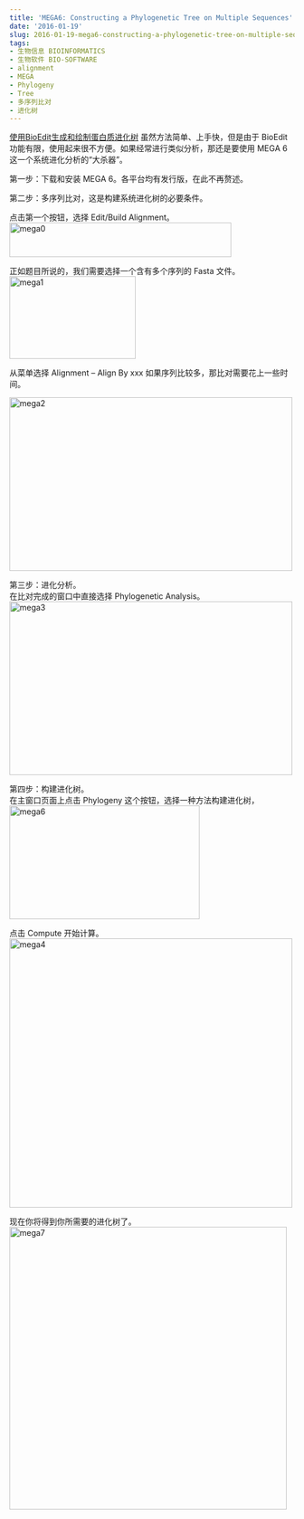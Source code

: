 ```yaml
---
title: 'MEGA6: Constructing a Phylogenetic Tree on Multiple Sequences'
date: '2016-01-19'
slug: 2016-01-19-mega6-constructing-a-phylogenetic-tree-on-multiple-sequences
tags:
- 生物信息 BIOINFORMATICS
- 生物软件 BIO-SOFTWARE
- alignment
- MEGA
- Phylogeny
- Tree
- 多序列比对
- 进化树
---
```



[使用BioEdit生成和绘制蛋白质进化树](http://bio-spring.top/bioedit-tree/)
虽然方法简单、上手快，但是由于 BioEdit
功能有限，使用起来很不方便。如果经常进行类似分析，那还是要使用 MEGA 6
这一个系统进化分析的“大杀器”。

第一步：下载和安装 MEGA 6。各平台均有发行版，在此不再赘述。

第二步：多序列比对，这是构建系统进化树的必要条件。

点击第一个按钮，选择 Edit/Build Alignment。  
<img src="https://cloudfs-spring.oss-cn-qingdao.aliyuncs.com/bio_spring_uploads/2016/01/mega0.png" class="alignnone size-full wp-image-782" width="392" height="61" alt="mega0" />

正如题目所说的，我们需要选择一个含有多个序列的 Fasta 文件。  
<img src="https://cloudfs-spring.oss-cn-qingdao.aliyuncs.com/bio_spring_uploads/2016/01/mega1.png" class="alignnone size-full wp-image-784" width="223" height="146" alt="mega1" />

从菜单选择 Alignment – Align By xxx
如果序列比较多，那比对需要花上一些时间。

<img src="https://cloudfs-spring.oss-cn-qingdao.aliyuncs.com/bio_spring_uploads/2016/01/mega2-500x307.png" class="alignnone size-medium wp-image-785" sizes="(max-width: 500px) 100vw, 500px" srcset="https://cloudfs-spring.oss-cn-qingdao.aliyuncs.com/bio_spring_uploads/2016/01/mega2-500x307.png 500w, https://cloudfs-spring.oss-cn-qingdao.aliyuncs.com/bio_spring_uploads/2016/01/mega2.png 753w" width="500" height="307" alt="mega2" />

第三步：进化分析。  
在比对完成的窗口中直接选择 Phylogenetic Analysis。  
<img src="https://cloudfs-spring.oss-cn-qingdao.aliyuncs.com/bio_spring_uploads/2016/01/mega3-500x307.png" class="alignnone size-medium wp-image-781" sizes="(max-width: 500px) 100vw, 500px" srcset="https://cloudfs-spring.oss-cn-qingdao.aliyuncs.com/bio_spring_uploads/2016/01/mega3-500x307.png 500w, https://cloudfs-spring.oss-cn-qingdao.aliyuncs.com/bio_spring_uploads/2016/01/mega3.png 753w" width="500" height="307" alt="mega3" />

第四步：构建进化树。  
在主窗口页面上点击 Phylogeny 这个按钮，选择一种方法构建进化树，  
<img src="https://cloudfs-spring.oss-cn-qingdao.aliyuncs.com/bio_spring_uploads/2016/01/mega6.png" class="alignnone size-full wp-image-783" width="336" height="201" alt="mega6" />

点击 Compute 开始计算。  
<img src="https://cloudfs-spring.oss-cn-qingdao.aliyuncs.com/bio_spring_uploads/2016/01/mega4-500x476.png" class="alignnone size-medium wp-image-779" sizes="(max-width: 500px) 100vw, 500px" srcset="https://cloudfs-spring.oss-cn-qingdao.aliyuncs.com/bio_spring_uploads/2016/01/mega4-500x476.png 500w, https://cloudfs-spring.oss-cn-qingdao.aliyuncs.com/bio_spring_uploads/2016/01/mega4.png 504w" width="500" height="476" alt="mega4" />

现在你将得到你所需要的进化树了。  
<img src="https://cloudfs-spring.oss-cn-qingdao.aliyuncs.com/bio_spring_uploads/2016/01/mega7-490x500.png" class="alignnone size-medium wp-image-780" sizes="(max-width: 490px) 100vw, 490px" srcset="https://cloudfs-spring.oss-cn-qingdao.aliyuncs.com/bio_spring_uploads/2016/01/mega7-490x500.png 490w, https://cloudfs-spring.oss-cn-qingdao.aliyuncs.com/bio_spring_uploads/2016/01/mega7.png 540w" width="490" height="500" alt="mega7" />
